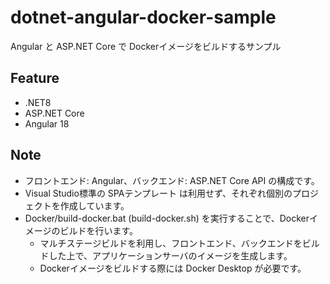 # dotnet-angular-docker-sample
Angular と ASP.NET Core で Dockerイメージをビルドするサンプル

## Feature
- .NET8
- ASP.NET Core
- Angular 18

## Note
- フロントエンド: Angular、バックエンド: ASP.NET Core API の構成です。 
- Visual Studio標準の SPAテンプレート は利用せず、それぞれ個別のプロジェクトを作成しています。
- Docker/build-docker.bat (build-docker.sh) を実行することで、Dockerイメージのビルドを行います。
    - マルチステージビルドを利用し、フロントエンド、バックエンドをビルドした上で、アプリケーションサーバのイメージを生成します。
    - Dockerイメージをビルドする際には Docker Desktop が必要です。
